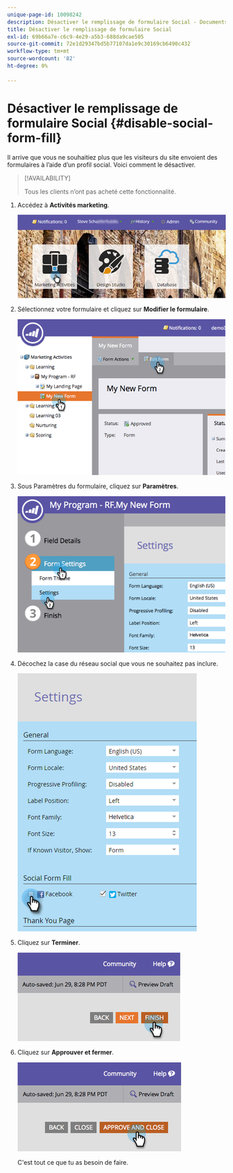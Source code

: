 ```yaml
---
unique-page-id: 10098242
description: Désactiver le remplissage de formulaire Social - Documents Marketo - Documentation du produit
title: Désactiver le remplissage de formulaire Social
exl-id: 69b66a7e-c6c9-4e29-a5b3-688da9cae505
source-git-commit: 72e1d29347bd5b77107da1e9c30169cb6490c432
workflow-type: tm+mt
source-wordcount: '82'
ht-degree: 0%

---
```


# Désactiver le remplissage de formulaire Social {#disable-social-form-fill}

Il arrive que vous ne souhaitiez plus que les visiteurs du site envoient des formulaires à l’aide d’un profil social. Voici comment le désactiver.

>[!AVAILABILITY]
>
>Tous les clients n’ont pas acheté cette fonctionnalité.

1. Accédez à **Activités marketing**.

   ![](assets/login-marketing-activities-10.png)

1. Sélectionnez votre formulaire et cliquez sur **Modifier le formulaire**.

   ![](assets/image2014-9-15-16-3a35-3a54.png)

1. Sous Paramètres du formulaire, cliquez sur **Paramètres**.

   ![](assets/image2014-9-15-16-3a36-3a4.png)

1. Décochez la case du réseau social que vous ne souhaitez pas inclure.

   ![](assets/image2016-4-28-16-3a49-3a23.png)

1. Cliquez sur **Terminer**.

   ![](assets/image2014-9-15-16-3a36-3a26.png)

1. Cliquez sur **Approuver et fermer**.

   ![](assets/image2014-9-15-16-3a36-3a33.png)

   C&#39;est tout ce que tu as besoin de faire.

